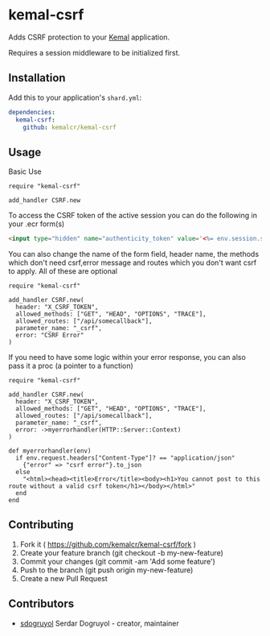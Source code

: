 # kemal-csrf

Adds CSRF protection to your [Kemal](http://kemalcr.com) application.

Requires a session middleware to be initialized first.

## Installation


Add this to your application's `shard.yml`:

```yaml
dependencies:
  kemal-csrf:
    github: kemalcr/kemal-csrf
```


## Usage

Basic Use
```crystal
require "kemal-csrf"

add_handler CSRF.new
```

To access the CSRF token of the active session you can do the following in your .ecr form(s)
```html
<input type="hidden" name="authenticity_token" value='<%= env.session.string("csrf") %>'>
```

You can also change the name of the form field, header name, the methods which don't need csrf,error message and routes which you don't want csrf to apply.
All of these are optional
```crystal
require "kemal-csrf"

add_handler CSRF.new(
  header: "X_CSRF_TOKEN",
  allowed_methods: ["GET", "HEAD", "OPTIONS", "TRACE"],
  allowed_routes: ["/api/somecallback"],
  parameter_name: "_csrf", 
  error: "CSRF Error" 
)
```

If you need to have some logic within your error response, you can also pass it a proc (a pointer to a function)


```crystal
require "kemal-csrf"

add_handler CSRF.new(
  header: "X_CSRF_TOKEN",
  allowed_methods: ["GET", "HEAD", "OPTIONS", "TRACE"],
  allowed_routes: ["/api/somecallback"],
  parameter_name: "_csrf", 
  error: ->myerrorhandler(HTTP::Server::Context)
)

def myerrorhandler(env)
  if env.request.headers["Content-Type"]? == "application/json"
    {"error" => "csrf error"}.to_json
  else
    "<html><head><title>Error</title><body><h1>You cannot post to this route without a valid csrf token</h1></body></html>"
  end
end
```


## Contributing

1. Fork it ( https://github.com/kemalcr/kemal-csrf/fork )
2. Create your feature branch (git checkout -b my-new-feature)
3. Commit your changes (git commit -am 'Add some feature')
4. Push to the branch (git push origin my-new-feature)
5. Create a new Pull Request

## Contributors

- [sdogruyol](https://github.com/sdogruyol) Serdar Dogruyol - creator, maintainer

